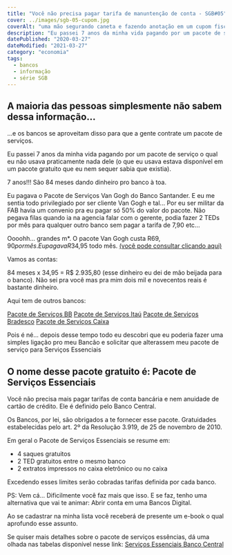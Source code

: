 ```yaml
---
title: "Você não precisa pagar tarifa de manuntenção de conta - SGB#05"
cover: ../images/sgb-05-cupom.jpg
coverAlt: "uma mão segurando caneta e fazendo anotação em um cupom fiscal"
description: "Eu passei 7 anos da minha vida pagando por um pacote de serviço o qual eu não usava praticamente nada dele"
datePublished: "2020-03-27"
dateModified: "2021-03-27"
category: "economia"
tags:
  - bancos
  - informação
  - série SGB
---
```



## A maioria das pessoas simplesmente não sabem dessa informação...
...e os bancos se aproveitam disso para que a gente contrate um pacote de serviços.

Eu passei 7 anos da minha vida pagando por um pacote de serviço o qual eu não usava praticamente nada dele (o que eu usava estava disponível em um pacote gratuito que eu nem sequer sabia que existia).

7 anos!!! São 84 meses dando dinheiro pro banco à toa.

Eu pagava o Pacote de Serviços Van Gogh do Banco Santander. E eu me sentia todo privilegiado por ser cliente Van Gogh e tal... Por eu ser militar da FAB havia um convenio pra eu pagar só 50% do valor do pacote. Não pegava filas quando ia na agencia falar com o gerente, podia fazer 2 TEDs por mês para qualquer outro banco sem pagar a tarifa de 7,90 etc...

Oooohh... grandes m*. O pacote Van Gogh custa R$69,90 por mês. Eu pagava R$34,95 todo mês. [(você pode consultar clicando aqui)](https://www.santander.com.br/tarifas-e-pacotes-pessoa-fisica?ic=solucaopravc-tarifasepacotespf)


Vamos as contas:

84 meses x 34,95 = R$ 2.935,80 (esse dinheiro eu dei de mão beijada para o banco). Não sei pra você mas pra mim dois mil e novecentos reais é bastante dinheiro.

Aqui tem de outros bancos:

[Pacote de Serviços BB](https://www.bb.com.br/pbb/pagina-inicial/voce/produtos-e-servicos/pacotes-de-servicos#/) 
[Pacote de Serviços Itaú](https://www.itau.com.br/contas/conta-corrente/pacote-de-servicos-e-tarifas/)
[Pacote de Serviços Bradesco](https://banco.bradesco/html/classic/produtos-servicos/tarifas/index.shtm) 
[Pacote de Serviços Caixa](http://www.caixa.gov.br/voce/contas/cesta-de-servicos/Paginas/default.aspx)

Pois é né... depois desse tempo todo eu descobri que eu poderia fazer uma simples ligação pro meu Bancão e solicitar que alterassem meu pacote de serviço para Serviços Essenciais
  
## O nome desse pacote gratuito é: Pacote de Serviços Essenciais

  

Você não precisa mais pagar tarifas de conta bancária e nem anuidade de cartão de crédito. Ele é definido pelo Banco Central.

  Os Bancos, por lei, são obrigados a te fornecer esse pacote. Gratuidades estabelecidas pelo art. 2º da Resolução 3.919, de 25 de novembro de 2010.

Em geral o Pacote de Serviços Essenciais se resume em:

 - 4 saques gratuitos 
 - 2 TED gratuitos entre o mesmo banco 
 - 2 extratos impressos no caixa eletrônico ou no caixa

Excedendo esses limites serão cobradas tarifas definida por cada banco.

PS: Vem cá... Dificilmente você faz mais que isso. E se faz, tenho uma alternativa que vai te animar: Abrir conta em uma Bancos Digital.

Ao se cadastrar na minha lista você receberá de presente um e-book o qual aprofundo esse assunto.

Se quiser mais detalhes sobre o pacote de serviços essências, dá uma olhada nas tabelas disponível nesse link: [Serviços Essenciais Banco Central](https://www.bcb.gov.br/estabilidadefinanceira/tarifas3594)

